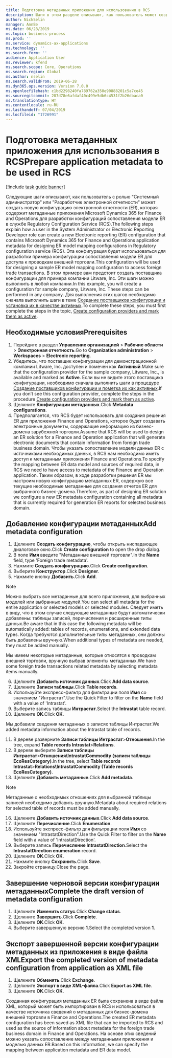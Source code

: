 ```yaml
---
title: Подготовка метаданных приложения для использования в RCS
description: Шаги в этом разделе описывают, как пользователь может создать новую конфигурацию электронной отчетности (ER), которая содержит метаданные приложения Finance and Operations для разработки конфигураций сопоставления модели ER в службе Regulatory Configuration Service (RCS).
author: NickSelin
manager: AnnBe
ms.date: 06/28/2019
ms.topic: business-process
ms.prod: ''
ms.service: dynamics-ax-applications
ms.technology: ''
ms.search.form: ''
audience: Application User
ms.reviewer: kfend
ms.search.scope: Core, Operations
ms.search.region: Global
ms.author: nselin
ms.search.validFrom: 2019-06-28
ms.dyn365.ops.version: Version 7.0.0
ms.openlocfilehash: c1bd2298240fa789762a350e90888201c5a7ce45
ms.sourcegitcommit: 287d78e6afdaf40c499e5db6c4531f2b26dbaca0
ms.translationtype: HT
ms.contentlocale: ru-RU
ms.lasthandoff: 07/04/2019
ms.locfileid: "1726991"
---
```

# <a name="prepare-application-metadata-to-be-used-in-rcs"></a><span data-ttu-id="cdcef-103">Подготовка метаданных приложения для использования в RCS</span><span class="sxs-lookup"><span data-stu-id="cdcef-103">Prepare application metadata to be used in RCS</span></span>
[!include [task guide banner](../../includes/task-guide-banner.md)]

<span data-ttu-id="cdcef-104">Следующие шаги описывают, как пользователь с ролью "Системный администратор" или "Разработчик электронной отчетности" может создать новую конфигурацию электронной отчетности (ER), которая содержит метаданные приложения Microsoft Dynamics 365 for Finance and Operations для разработки конфигураций сопоставления модели ER в службе Regulatory Configuration Service (RCS).</span><span class="sxs-lookup"><span data-stu-id="cdcef-104">The following steps explain how a user in the System Administrator or Electronic Reporting Developer role can create a new Electronic reporting (ER) configuration that contains Microsoft Dynamics 365 for Finance and Operations application metadata for designing ER model mapping configurations in Regulatory configuration service (RCS).</span></span> <span data-ttu-id="cdcef-105">Эта конфигурация будет использоваться для разработки примера конфигурации сопоставления модели ER для доступа к проводкам внешней торговли.</span><span class="sxs-lookup"><span data-stu-id="cdcef-105">This configuration will be used for designing a sample ER model mapping configuration to access foreign trade transactions.</span></span> <span data-ttu-id="cdcef-106">В этом примере вам предстоит создать поставщика конфигурации для примера компании Litware, Inc. Эти шаги можно выполнить в любой компании.</span><span class="sxs-lookup"><span data-stu-id="cdcef-106">In this example, you will create a configuration for sample company, Litware, Inc. These steps can be performed in any company.</span></span> <span data-ttu-id="cdcef-107">Для выполнения этих шагов необходимо сначала выполнить шаги в теме [Создание поставщиков конфигурации и установка их в качестве активных](er-configuration-provider-mark-it-active-2016-11.md).</span><span class="sxs-lookup"><span data-stu-id="cdcef-107">To complete these steps, you must first complete the steps in the topic, [Create configuration providers and mark them as active](er-configuration-provider-mark-it-active-2016-11.md).</span></span>

## <a name="prerequisites"></a><span data-ttu-id="cdcef-108">Необходимые условия</span><span class="sxs-lookup"><span data-stu-id="cdcef-108">Prerequisites</span></span>
1.  <span data-ttu-id="cdcef-109">Перейдите в раздел **Управление организацией** > **Рабочие области** > **Электронная отчетность**.</span><span class="sxs-lookup"><span data-stu-id="cdcef-109">Go to **Organization administration** > **Workspaces** > **Electronic reporting**.</span></span> 
2.  <span data-ttu-id="cdcef-110">Убедитесь, что поставщик конфигурации для демонстрационной компании Litware, Inc. доступен и помечен как **Активный**.</span><span class="sxs-lookup"><span data-stu-id="cdcef-110">Make sure that the configuration provider for the sample company, Litware, Inc., is available and marked as **Active**.</span></span> <span data-ttu-id="cdcef-111">Если вы не видите этого поставщика конфигурации, необходимо сначала выполнить шаги в процедуре [Создание поставщиков конфигурации и пометка их как активных](er-configuration-provider-mark-it-active-2016-11.md).</span><span class="sxs-lookup"><span data-stu-id="cdcef-111">If you don’t see this configuration provider, complete the steps in the procedure [Create configuration providers and mark them as active](er-configuration-provider-mark-it-active-2016-11.md).</span></span> 
3.  <span data-ttu-id="cdcef-112">Щелкните **Конфигурации метаданных**.</span><span class="sxs-lookup"><span data-stu-id="cdcef-112">Click **Metadata configurations**.</span></span> 
4.  <span data-ttu-id="cdcef-113">Предполагается, что RCS будет использовать для создания решения ER для приложения Finance and Operations, которое будет создавать электронные документы, содержащие информацию из бизнес-домена зарубежной торговли.</span><span class="sxs-lookup"><span data-stu-id="cdcef-113">Assume that RCS will be used to design an ER solution for a Finance and Operation application that will generate electronic documents that contain information from foreign trade business domain.</span></span> <span data-ttu-id="cdcef-114">Чтобы указать сопоставление модели данных ER с источниками необходимых данных, в RCS нам необходимо иметь доступ к метаданным приложения Finance and Operations.</span><span class="sxs-lookup"><span data-stu-id="cdcef-114">To specify the mapping between ER data model and sources of required data, in RCS we need to have access to metadata of the Finance and Operation application.</span></span> <span data-ttu-id="cdcef-115">Таким образом, в ходе разработки решения ER мы настроим новую конфигурацию метаданных ER, содержую все текущие необходимые метаданные для создания отчетов ER для выбранного бизнес-домена.</span><span class="sxs-lookup"><span data-stu-id="cdcef-115">Therefore, as part of designing ER solution we configure a new ER metadata configuration containing all metadata that is currently required for generation ER reports for selected business domain.</span></span> 

## <a name="add-metadata-configuration"></a><span data-ttu-id="cdcef-116">Добавление конфигурации метаданных</span><span class="sxs-lookup"><span data-stu-id="cdcef-116">Add metadata configuration</span></span> 
1.  <span data-ttu-id="cdcef-117">Щелкните **Создать конфигурацию**, чтобы открыть ниспадающее диалоговое окно.</span><span class="sxs-lookup"><span data-stu-id="cdcef-117">Click **Create configuration** to open the drop dialog.</span></span> 
2.  <span data-ttu-id="cdcef-118">В поле **Имя** введите "Метаданные внешней торговли".</span><span class="sxs-lookup"><span data-stu-id="cdcef-118">In the **Name** field, type 'Foreign trade metadata'.</span></span> 
3.  <span data-ttu-id="cdcef-119">Нажмите **Создать конфигурацию**.</span><span class="sxs-lookup"><span data-stu-id="cdcef-119">Click **Create configuration**.</span></span> 
4.  <span data-ttu-id="cdcef-120">Выберите **Конструктор**.</span><span class="sxs-lookup"><span data-stu-id="cdcef-120">Click **Designer**.</span></span> 
5.  <span data-ttu-id="cdcef-121">Нажмите кнопку **Добавить**.</span><span class="sxs-lookup"><span data-stu-id="cdcef-121">Click **Add**.</span></span> 
  
> [!NOTE]
> <span data-ttu-id="cdcef-122">Можно выбрать все метаданные для всего приложения, для выбранных моделей или выбранных модулей.</span><span class="sxs-lookup"><span data-stu-id="cdcef-122">You can select all metadata for the entire application or selected models or selected modules.</span></span> <span data-ttu-id="cdcef-123">Следует иметь в виду, что в этом случае следующие метаданные будут автоматически добавлены: таблицы записей, перечисления и расширенные типы данных.</span><span class="sxs-lookup"><span data-stu-id="cdcef-123">Be aware that in this case the following metadata will be automatically added: tables of records, enumerations, and extended data types.</span></span> <span data-ttu-id="cdcef-124">Когда требуются дополнительные типы метаданных, они должны быть добавлены вручную.</span><span class="sxs-lookup"><span data-stu-id="cdcef-124">When additional types of metadata are needed, they must be added manually.</span></span> 
 
<span data-ttu-id="cdcef-125">Мы имеем некоторые метаданные, которые относятся к проводкам внешней торговли, вручную выбрав элементы метаданных.</span><span class="sxs-lookup"><span data-stu-id="cdcef-125">We have some foreign trade transactions related metadata by selecting metadata items manually.</span></span> 
  
6.  <span data-ttu-id="cdcef-126">Щелкните **Добавить источник данных**.</span><span class="sxs-lookup"><span data-stu-id="cdcef-126">Click **Add data source**.</span></span> 
7.  <span data-ttu-id="cdcef-127">Щелкните **Записи таблицы**.</span><span class="sxs-lookup"><span data-stu-id="cdcef-127">Click **Table records**.</span></span> 
8.  <span data-ttu-id="cdcef-128">Используйте экспресс-фильтр для фильтрации поля **Имя** со значением "Интрастат".</span><span class="sxs-lookup"><span data-stu-id="cdcef-128">Use the Quick Filter to filter on the **Name** field with a value of 'Intrastat'.</span></span> 
9.  <span data-ttu-id="cdcef-129">Выберите запись таблицы **Интрастат**.</span><span class="sxs-lookup"><span data-stu-id="cdcef-129">Select the **Intrastat** table record.</span></span> 
10. <span data-ttu-id="cdcef-130">Щелкните **OK**.</span><span class="sxs-lookup"><span data-stu-id="cdcef-130">Click **OK**.</span></span>
  
<span data-ttu-id="cdcef-131">Мы добавили сведения метаданных о записях таблицы Интрастат.</span><span class="sxs-lookup"><span data-stu-id="cdcef-131">We added metadata information about the Intrastat table of records.</span></span> 
  
11. <span data-ttu-id="cdcef-132">В дереве разверните **Записи таблицы Интрастат**\>**Отношения**.</span><span class="sxs-lookup"><span data-stu-id="cdcef-132">In the tree, expand **Table records Intrastat**\>**Relations**.</span></span> 
12. <span data-ttu-id="cdcef-133">В дереве выберите **Записи таблицы Интрастат**\>**Отношения\IntrastatCommodity (записи таблицы EcoResCategory)**.</span><span class="sxs-lookup"><span data-stu-id="cdcef-133">In the tree, select **Table records Intrastat**\>**Relations\IntrastatCommodity (Table records EcoResCategory)**.</span></span>   
13. <span data-ttu-id="cdcef-134">Щелкните **Добавить метаданные**.</span><span class="sxs-lookup"><span data-stu-id="cdcef-134">Click **Add metadata**.</span></span> 
  
> [!NOTE]
> <span data-ttu-id="cdcef-135">Метаданные о необходимых отношениях для выбранной таблицы записей необходимо добавить вручную.</span><span class="sxs-lookup"><span data-stu-id="cdcef-135">Metadata about required relations for selected table of records must be added manually.</span></span> 
  
16. <span data-ttu-id="cdcef-136">Щелкните **Добавить источник данных**.</span><span class="sxs-lookup"><span data-stu-id="cdcef-136">Click **Add data source**.</span></span> 
17. <span data-ttu-id="cdcef-137">Щелкните **Перечисление**.</span><span class="sxs-lookup"><span data-stu-id="cdcef-137">Click **Enumeration**.</span></span> 
18. <span data-ttu-id="cdcef-138">Используйте экспресс-фильтр для фильтрации поля **Имя** со значением "IntrastatDirection".</span><span class="sxs-lookup"><span data-stu-id="cdcef-138">Use the Quick Filter to filter on the **Name** field with a value of 'IntrastatDirection'.</span></span> 
19. <span data-ttu-id="cdcef-139">Выберите запись **Перечисление IntrastatDirection**.</span><span class="sxs-lookup"><span data-stu-id="cdcef-139">Select the **IntrastatDirection enumeration** record.</span></span> 
20. <span data-ttu-id="cdcef-140">Щелкните **OK**.</span><span class="sxs-lookup"><span data-stu-id="cdcef-140">Click **OK**.</span></span> 
21. <span data-ttu-id="cdcef-141">Нажмите кнопку **Сохранить**.</span><span class="sxs-lookup"><span data-stu-id="cdcef-141">Click **Save**.</span></span>  
22. <span data-ttu-id="cdcef-142">Закройте страницу.</span><span class="sxs-lookup"><span data-stu-id="cdcef-142">Close the page.</span></span> 
  
## <a name="complete-the-draft-version-of-metadata-configuration"></a><span data-ttu-id="cdcef-143">Завершение черновой версии конфигурации метаданных</span><span class="sxs-lookup"><span data-stu-id="cdcef-143">Complete the draft version of metadata configuration</span></span>
1.  <span data-ttu-id="cdcef-144">Щелкните **Изменить статус**.</span><span class="sxs-lookup"><span data-stu-id="cdcef-144">Click **Change status**.</span></span> 
2.  <span data-ttu-id="cdcef-145">Щелкните **Завершить**.</span><span class="sxs-lookup"><span data-stu-id="cdcef-145">Click **Complete**.</span></span> 
3.  <span data-ttu-id="cdcef-146">Щелкните **OK**.</span><span class="sxs-lookup"><span data-stu-id="cdcef-146">Click **OK**.</span></span> 
4.  <span data-ttu-id="cdcef-147">Выберите завершенную версию **1**.</span><span class="sxs-lookup"><span data-stu-id="cdcef-147">Select the completed version **1**.</span></span> 
  
## <a name="export-the-completed-version-of-metadata-configuration-from-application-as-xml-file"></a><span data-ttu-id="cdcef-148">Экспорт завершенной версии конфигурации метаданных из приложения в виде файла XML</span><span class="sxs-lookup"><span data-stu-id="cdcef-148">Export the completed version of metadata configuration from application as XML file</span></span>
1.  <span data-ttu-id="cdcef-149">Щелкните **Обменять**.</span><span class="sxs-lookup"><span data-stu-id="cdcef-149">Click **Exchange**.</span></span> 
2.  <span data-ttu-id="cdcef-150">Щелкните **Экспорт в виде XML-файла**.</span><span class="sxs-lookup"><span data-stu-id="cdcef-150">Click **Export as XML file**.</span></span> 
3.  <span data-ttu-id="cdcef-151">Щелкните **OK**.</span><span class="sxs-lookup"><span data-stu-id="cdcef-151">Click **OK**.</span></span> 
    
<span data-ttu-id="cdcef-152">Созданная конфигурация метаданных ER была сохранена в виде файла XML, который может быть импортирован в RCS и использоваться в качестве источника сведений о метаданных для бизнес-домена внешней торговли в Finance and Operations.</span><span class="sxs-lookup"><span data-stu-id="cdcef-152">The created ER metadata configuration has been saved as XML file that can be imported to RCS and used as the source of information about metadata for the foreign trade business domain in Finance and Operations.</span></span> <span data-ttu-id="cdcef-153">На основе этих сведений можно указать сопоставление между метаданными приложения и моделью данных ER.</span><span class="sxs-lookup"><span data-stu-id="cdcef-153">Based on this information, we can specify the mapping between application metadata and ER data model.</span></span>
